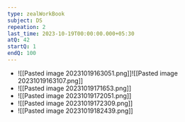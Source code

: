 ```yaml
---
type: zealWorkBook
subject: DS
repeation: 2
last_time: 2023-10-19T00:00:00.000+05:30
atQ: 42
startQ: 1
endQ: 100
---
```

- ![[Pasted image 20231019163051.png]]![[Pasted image 20231019163107.png]]
- ![[Pasted image 20231019171653.png]]
- ![[Pasted image 20231019172051.png]]
- ![[Pasted image 20231019172309.png]]
- ![[Pasted image 20231019182439.png]]